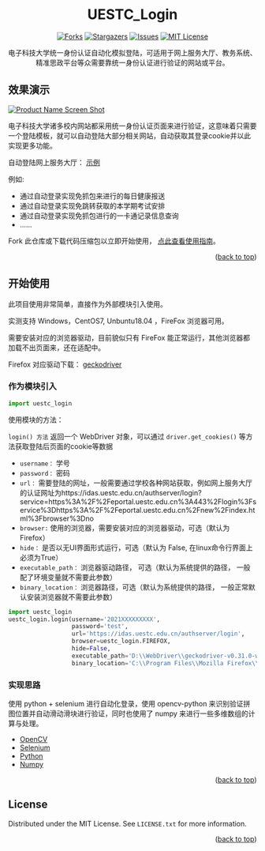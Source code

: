 <div id="top"></div>
<!--
*** Thanks for checking out the Best-README-Template. If you have a suggestion
*** that would make this better, please fork the repo and create a pull request
*** or simply open an issue with the tag "enhancement".
*** Don't forget to give the project a star!
*** Thanks again! Now go create something AMAZING! :D
-->



<!-- PROJECT SHIELDS -->
<!--
*** I'm using markdown "reference style" links for readability.
*** Reference links are enclosed in brackets [ ] instead of parentheses ( ).
*** See the bottom of this document for the declaration of the reference variables
*** for contributors-url, forks-url, etc. This is an optional, concise syntax you may use.
*** https://www.markdownguide.org/basic-syntax/#reference-style-links
-->

<div align="center">

  <h1 align="center">UESTC_Login</h1>
  
  [![Forks][forks-shield]][forks-url]
  [![Stargazers][stars-shield]][stars-url]
  [![Issues][issues-shield]][issues-url]
  [![MIT License][license-shield]][license-url]

  <p align="center">
    电子科技大学统一身份认证自动化模拟登陆，可适用于网上服务大厅、教务系统、精准思政平台等众需要靠统一身份认证进行验证的网站或平台。
  </p>
</div>



<!-- ABOUT THE PROJECT -->
## 效果演示

[![Product Name Screen Shot][product-screenshot]](https://example.com)

电子科技大学诸多校内网站都采用统一身份认证页面来进行验证，这意味着只需要一个登陆模板，就可以自动登陆大部分相关网站，自动获取其登录cookie并以此实现更多功能。

自动登陆网上服务大厅： [示例](https://github.com/Foreverddb/uestc_login/blob/master/%E8%87%AA%E5%8A%A8%E7%99%BB%E5%BD%95%E7%BD%91%E4%B8%8A%E6%9C%8D%E5%8A%A1%E5%A4%A7%E5%8E%85%E7%A4%BA%E4%BE%8B.py)

例如:
* 通过自动登录实现免抓包来进行的每日健康报送 
* 通过自动登录实现免跳转获取的本学期考试安排
* 通过自动登录实现免抓包进行的一卡通记录信息查询
* ......

Fork 此仓库或下载代码压缩包以立即开始使用， [点此查看使用指南](#开始使用)。

<p align="right">(<a href="#top">back to top</a>)</p>



<!-- GETTING STARTED -->
## 开始使用

此项目使用非常简单，直接作为外部模块引入使用。

实测支持 Windows，CentOS7, Unbuntu18.04 ，FireFox 浏览器可用。

需要安装对应的浏览器驱动，目前貌似只有 FireFox 能正常运行，其他浏览器都加载不出页面来，还在适配中。

Firefox 对应驱动下载： [geckodriver](https://github.com/mozilla/geckodriver/releases)

### 作为模块引入


```python
import uestc_login
```
使用模块的方法：

`login() 方法` 返回一个 WebDriver 对象，可以通过 `driver.get_cookies()` 等方法获取登陆后页面的cookie等数据
- `username：` 学号
- `password：` 密码
- `url：` 需要登陆的网址，一般需要通过学校各种网站获取，例如网上服务大厅的认证网址为https://idas.uestc.edu.cn/authserver/login?service=https%3A%2F%2Feportal.uestc.edu.cn%3A443%2Flogin%3Fservice%3Dhttps%3A%2F%2Feportal.uestc.edu.cn%2Fnew%2Findex.html%3Fbrowser%3Dno
- `browser:` 使用的浏览器，需要安装对应的浏览器驱动，可选（默认为 Firefox）
- `hide：` 是否以无UI界面形式运行，可选（默认为 False, 在linux命令行界面上必须为True）
- `executable_path：` 浏览器驱动路径， 可选（默认为系统提供的路径， 一般配了环境变量就不需要此参数）
- `binary_location：` 浏览器路径，可选（默认为系统提供的路径， 一般正常默认安装浏览器就不需要此参数）

```python
import uestc_login
uestc_login.login(username='2021XXXXXXXXX', 
                  password='test', 
                  url='https://idas.uestc.edu.cn/authserver/login',
                  browser=uestc_login.FIREFOX,
                  hide=False,
                  executable_path='D:\\WebDriver\\geckodriver-v0.31.0-win32\\geckodriver.exe',
                  binary_location='C:\\Program Files\\Mozilla Firefox\\firefox.exe') 
```


### 实现思路

使用 python + selenium 进行自动化登录，使用 opencv-python 来识别验证拼图位置并自动滑动滑块进行验证，同时也使用了 numpy 来进行一些多维数组的计算与处理。

* [OpenCV](https://opencv.org/)
* [Selenium](https://www.selenium.dev/)
* [Python](https://www.python.org/)
* [Numpy](https://numpy.org/)

<p align="right">(<a href="#top">back to top</a>)</p>


<!-- LICENSE -->
## License

Distributed under the MIT License. See `LICENSE.txt` for more information.

<p align="right">(<a href="#top">back to top</a>)</p>



<!-- MARKDOWN LINKS & IMAGES -->
<!-- https://www.markdownguide.org/basic-syntax/#reference-style-links -->
[forks-shield]: https://img.shields.io/github/forks/Foreverddb/uestc_login.svg?style=for-the-badge
[forks-url]: https://github.com/Foreverddb/uestc_login/network/members
[stars-shield]: https://img.shields.io/github/stars/Foreverddb/uestc_login.svg?style=for-the-badge
[stars-url]: https://github.com/Foreverddb/uestc_login/stargazers
[issues-shield]: https://img.shields.io/github/issues/Foreverddb/uestc_login.svg?style=for-the-badge
[issues-url]: https://github.com/Foreverddb/uestc_login/issues
[license-shield]: https://img.shields.io/github/license/Foreverddb/uestc_login.svg?style=for-the-badge
[license-url]: https://github.com/Foreverddb/uestc_login/blob/master/LICENSE.txt
[product-screenshot]: images/demo.gif
